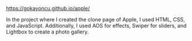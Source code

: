 https://gokayoncu.github.io/apple/

In the project where I created the clone page of Apple, I used HTML, CSS, and JavaScript. Additionally, I used AOS for effects, Swiper for sliders, and Lightbox to create a photo gallery.
